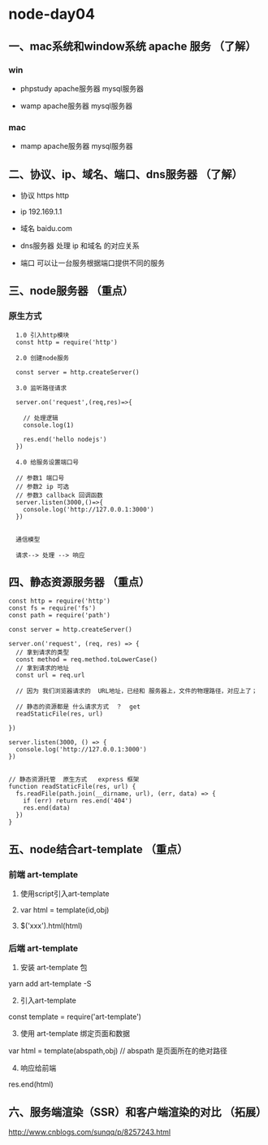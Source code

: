 # node-day04 

## 一、mac系统和window系统 apache 服务 （了解）

### win  

  + phpstudy    apache服务器  mysql服务器 

  + wamp          apache服务器  mysql服务器 

### mac  

  + mamp        apache服务器  mysql服务器 

## 二、协议、ip、域名、端口、dns服务器 （了解）

+ 协议  https  http

+ ip     192.169.1.1

+ 域名    baidu.com

+ dns服务器   处理 ip 和域名 的对应关系  

+ 端口  可以让一台服务根据端口提供不同的服务    

## 三、node服务器  （重点）

### 原生方式 

```
  1.0 引入http模块
  const http = require('http')

  2.0 创建node服务   

  const server = http.createServer()   

  3.0 监听路径请求   

  server.on('request',(req,res)=>{

    // 处理逻辑
    console.log(1)

    res.end('hello nodejs')
  })

  4.0 给服务设置端口号  

  // 参数1 端口号
  // 参数2 ip 可选  
  // 参数3 callback 回调函数  
  server.listen(3000,()=>{
    console.log('http://127.0.0.1:3000')
  })


  通信模型  

  请求--> 处理 --> 响应  

```

## 四、静态资源服务器 （重点） 

```
const http = require('http')
const fs = require('fs')
const path = require('path')

const server = http.createServer()

server.on('request', (req, res) => {
  // 拿到请求的类型
  const method = req.method.toLowerCase()
  // 拿到请求的地址
  const url = req.url

  // 因为 我们浏览器请求的  URL地址，已经和 服务器上，文件的物理路径，对应上了；

  // 静态的资源都是 什么请求方式  ？  get   
  readStaticFile(res, url)

})

server.listen(3000, () => {
  console.log('http://127.0.0.1:3000')
})


// 静态资源托管  原生方式   express 框架  
function readStaticFile(res, url) {
  fs.readFile(path.join(__dirname, url), (err, data) => {
    if (err) return res.end('404')
    res.end(data)
  })
}
```

## 五、node结合art-template （重点）

### 前端 art-template 

1. 使用script引入art-template

2. var html = template(id,obj)

3. $('xxx').html(html)

### 后端 art-template   

1. 安装 art-template  包

  yarn add art-template -S  

2. 引入art-template  

  const template = require('art-template')

3. 使用 art-template 绑定页面和数据 

  var html = template(abspath,obj) // abspath 是页面所在的绝对路径 

4. 响应给前端 

  res.end(html)

## 六、服务端渲染（SSR）和客户端渲染的对比 （拓展）

http://www.cnblogs.com/sunqq/p/8257243.html 

